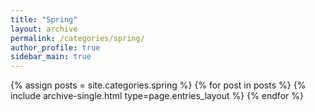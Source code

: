 ```yaml
---
title: "Spring"
layout: archive
permalink: /categories/spring/
author_profile: true
sidebar_main: true
---
```


{% assign posts = site.categories.spring %}
{% for post in posts %}
{% include archive-single.html type=page.entries_layout %}
{% endfor %}